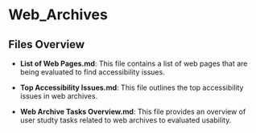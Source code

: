 # Web_Archives 


## Files Overview

- **List of Web Pages.md**: This file contains a list of web pages that are being evaluated to find accessibility issues.

- **Top Accessibility Issues.md**: This file outlines the top accessibility issues in web archives.

- **Web Archive Tasks Overview.md**: This file provides an overview of user studty tasks related to web archives to evaluated usability.

